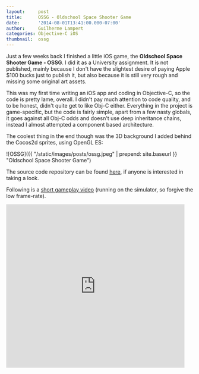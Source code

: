 ```yaml
---
layout:     post
title:      OSSG - Oldschool Space Shooter Game
date:       '2014-08-01T13:41:00.000-07:00'
author:     Guilherme Lampert
categories: Objective-C iOS
thumbnail:  ossg
---
```


Just a few weeks back I finished a little iOS game, the **Oldschool Space Shooter Game - OSSG**.
I did it as a University assignment. It is not published, mainly because I don't have the slightest
desire of paying Apple $100 bucks just to publish it, but also because it is still very rough
and missing some original art assets.

This was my first time writing an iOS app and coding in Objective-C, so the code is pretty lame, overall.
I didn't pay much attention to code quality, and to be honest, didn't quite get to like Obj-C either.
Everything in the project is game-specific, but the code is fairly simple, apart from a few nasty globals,
it goes against all Obj-C odds and doesn't use deep inheritance chains, instead I almost attempted a
component based architecture.

The coolest thing in the end though was the 3D background I added behind the Cocos2d sprites, using OpenGL ES:

![OSSG]({{ "/static/images/posts/ossg.jpeg" | prepend: site.baseurl }} "Oldschool Space Shooter Game")

The source code repository can be found [here](https://bitbucket.org/glampert/ossg/overview),
if anyone is interested in taking a look.

Following is a [short gameplay video](https://youtu.be/YQTbddA4IYw?si=V4PJVfUgP_MA3qFk)
(running on the simulator, so forgive the low frame-rate).

<iframe
    class="embedded-video"
    width="480"
    height="440"
    src="https://www.youtube.com/embed/YQTbddA4IYw?si=V4PJVfUgP_MA3qFk"
    title="OSSG Gameplay"
    frameborder="0"
    allow="accelerometer; autoplay; clipboard-write; encrypted-media; gyroscope; picture-in-picture; web-share"
    referrerpolicy="strict-origin-when-cross-origin"
    allowfullscreen>
</iframe>
